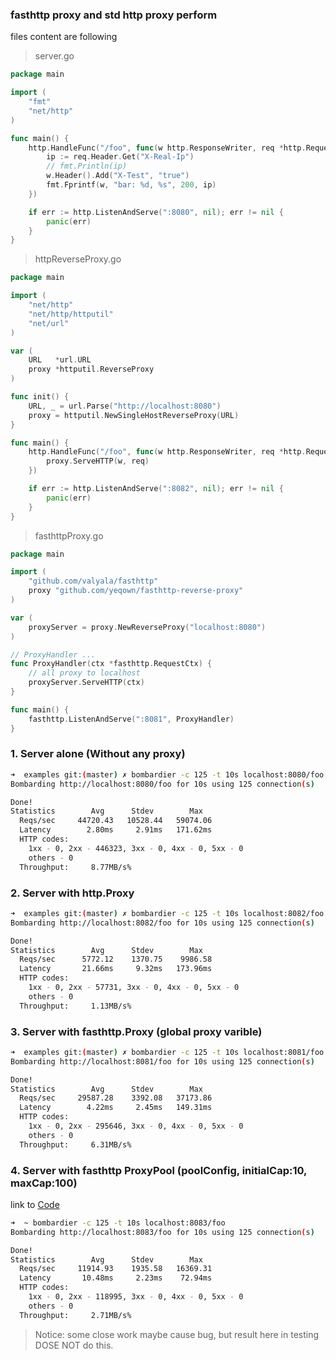 ### fasthttp proxy and std http proxy perform

files content are following

> server.go
```go
package main

import (
	"fmt"
	"net/http"
)

func main() {
	http.HandleFunc("/foo", func(w http.ResponseWriter, req *http.Request) {
		ip := req.Header.Get("X-Real-Ip")
		// fmt.Println(ip)
		w.Header().Add("X-Test", "true")
		fmt.Fprintf(w, "bar: %d, %s", 200, ip)
	})

	if err := http.ListenAndServe(":8080", nil); err != nil {
		panic(err)
	}
}

```

> httpReverseProxy.go
```go
package main

import (
	"net/http"
	"net/http/httputil"
	"net/url"
)

var (
	URL   *url.URL
	proxy *httputil.ReverseProxy
)

func init() {
	URL, _ = url.Parse("http://localhost:8080")
	proxy = httputil.NewSingleHostReverseProxy(URL)
}

func main() {
	http.HandleFunc("/foo", func(w http.ResponseWriter, req *http.Request) {
		proxy.ServeHTTP(w, req)
	})

	if err := http.ListenAndServe(":8082", nil); err != nil {
		panic(err)
	}
}

```

> fasthttpProxy.go
```go
package main

import (
	"github.com/valyala/fasthttp"
	proxy "github.com/yeqown/fasthttp-reverse-proxy"
)

var (
	proxyServer = proxy.NewReverseProxy("localhost:8080")
)

// ProxyHandler ...
func ProxyHandler(ctx *fasthttp.RequestCtx) {
	// all proxy to localhost
	proxyServer.ServeHTTP(ctx)
}

func main() {
	fasthttp.ListenAndServe(":8081", ProxyHandler)
}

```

### 1. Server alone (Without any proxy)

```sh
➜  examples git:(master) ✗ bombardier -c 125 -t 10s localhost:8080/foo
Bombarding http://localhost:8080/foo for 10s using 125 connection(s)

Done!
Statistics        Avg      Stdev        Max
  Reqs/sec     44720.43   10528.44   59074.06
  Latency        2.80ms     2.91ms   171.62ms
  HTTP codes:
    1xx - 0, 2xx - 446323, 3xx - 0, 4xx - 0, 5xx - 0
    others - 0
  Throughput:     8.77MB/s%
```

### 2. Server with http.Proxy

```sh
➜  examples git:(master) ✗ bombardier -c 125 -t 10s localhost:8082/foo
Bombarding http://localhost:8082/foo for 10s using 125 connection(s)

Done!
Statistics        Avg      Stdev        Max
  Reqs/sec      5772.12    1370.75    9986.58
  Latency       21.66ms     9.32ms   173.96ms
  HTTP codes:
    1xx - 0, 2xx - 57731, 3xx - 0, 4xx - 0, 5xx - 0
    others - 0
  Throughput:     1.13MB/s%
```

### 3. Server with fasthttp.Proxy (global proxy varible)

```sh
➜  examples git:(master) ✗ bombardier -c 125 -t 10s localhost:8081/foo
Bombarding http://localhost:8081/foo for 10s using 125 connection(s)

Done!
Statistics        Avg      Stdev        Max
  Reqs/sec     29587.28    3392.08   37173.86
  Latency        4.22ms     2.45ms   149.31ms
  HTTP codes:
    1xx - 0, 2xx - 295646, 3xx - 0, 4xx - 0, 5xx - 0
    others - 0
  Throughput:     6.31MB/s%
```

### 4. Server with fasthttp ProxyPool (poolConfig, initialCap:10, maxCap:100)

link to [Code](pool/pool.go)

```sh
➜  ~ bombardier -c 125 -t 10s localhost:8083/foo
Bombarding http://localhost:8083/foo for 10s using 125 connection(s)

Done!
Statistics        Avg      Stdev        Max
  Reqs/sec     11914.93    1935.58   16369.31
  Latency       10.48ms     2.23ms    72.94ms
  HTTP codes:
    1xx - 0, 2xx - 118995, 3xx - 0, 4xx - 0, 5xx - 0
    others - 0
  Throughput:     2.71MB/s%
```

> Notice: some close work maybe cause bug, but result here in testing DOSE NOT do this.